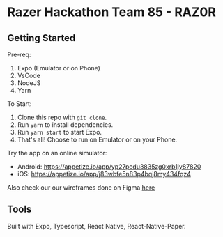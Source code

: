 # Razer Hackathon Team 85 - RAZ0R

## Getting Started

Pre-req:

1. Expo (Emulator or on Phone)
2. VsCode
3. NodeJS
4. Yarn

To Start:

1. Clone this repo with `git clone`.
2. Run `yarn` to install dependencies.
3. Run `yarn start` to start Expo.
4. That's all! Choose to run on Emulator or on your Phone.

Try the app on an online simulator:

- Android: https://appetize.io/app/yp27pedu3835zg0xrb1jy87820
- iOS: https://appetize.io/app/j83wbfe5n83p4bqj8my434fqz4

Also check our our wireframes done on Figma [here](./Wireflow.fig)

## Tools

Built with Expo, Typescript, React Native, React-Native-Paper.
